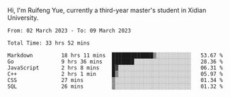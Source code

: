 Hi, I'm Ruifeng Yue, currently a third-year master's student in Xidian University.

<!--
**yrf105/yrf105** is a ✨ _special_ ✨ repository because its `README.md` (this file) appears on your GitHub profile.

Here are some ideas to get you started:

- 🔭 I’m currently working on ...
- 🌱 I’m currently learning ...
- 👯 I’m looking to collaborate on ...
- 🤔 I’m looking for help with ...
- 💬 Ask me about ...
- 📫 How to reach me: ...
- 😄 Pronouns: ...
- ⚡ Fun fact: ...
-->

<!--START_SECTION:waka-->

```text
From: 02 March 2023 - To: 09 March 2023

Total Time: 33 hrs 52 mins

Markdown         18 hrs 11 mins  █████████████▒░░░░░░░░░░░   53.67 %
Go               9 hrs 36 mins   ███████░░░░░░░░░░░░░░░░░░   28.36 %
JavaScript       2 hrs 8 mins    █▓░░░░░░░░░░░░░░░░░░░░░░░   06.31 %
C++              2 hrs 1 min     █▒░░░░░░░░░░░░░░░░░░░░░░░   05.97 %
CSS              27 mins         ▒░░░░░░░░░░░░░░░░░░░░░░░░   01.34 %
SQL              26 mins         ▒░░░░░░░░░░░░░░░░░░░░░░░░   01.32 %
```

<!--END_SECTION:waka-->
